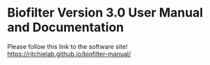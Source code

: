 # Biofilter Version 3.0 User Manual and Documentation

Please follow this link to the software site! https://ritchielab.github.io/biofilter-manual/

